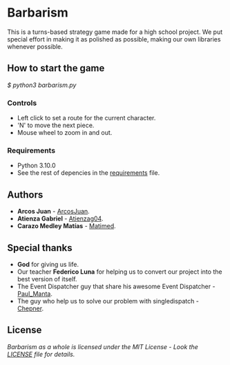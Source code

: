 # Barbarism

This is a turns-based strategy game made for a high school project.  We put special effort in making it as polished as possible, making our own libraries whenever possible.

## How to start the game

_$ python3 barbarism.py_

### Controls

* Left click to set a route for the current character.
* 'N' to move the next piece.
*  Mouse wheel to zoom in and out.

### Requirements

* Python 3.10.0
* See the rest of depencies in the [requirements](requirements.txt) file.

## Authors

* **Arcos Juan** - [ArcosJuan](https://github.com/ArcosJuan).
* **Atienza Gabriel** - [Atienzag04](https://github.com/atienzag04).
* **Carazo Medley Matías** - [Matimed](https://github.com/Matimed).

## Special thanks

* **God** for giving us life.
* Our teacher **Federico Luna** for helping us to convert our project into the best version of itself. 
* The Event Dispatcher guy that share his awesome Event Dispatcher - [Paul_Manta](https://stackoverflow.com/users/627005/paul-manta).
* The guy who help us to solve our problem with singledispatch - [Chepner](https://stackoverflow.com/users/1126841/chepner).

## License

_Barbarism as a whole is licensed under the MIT License - Look the [LICENSE](LICENSE) file for details._


